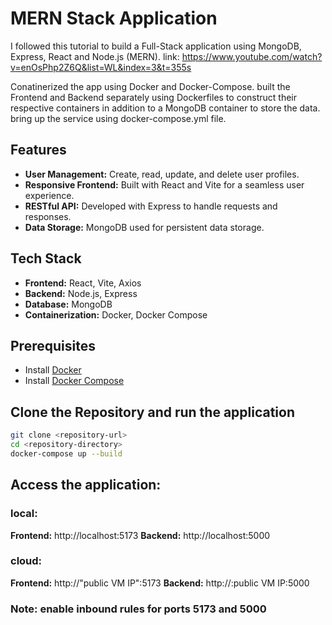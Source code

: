 # MERN Stack Application
I followed this tutorial to build a Full-Stack application using MongoDB, Express, React and Node.js (MERN).
link: https://www.youtube.com/watch?v=enOsPhp2Z6Q&list=WL&index=3&t=355s

Conatinerized the app using Docker and Docker-Compose.
built the Frontend and Backend separately using Dockerfiles to construct their respective containers in addition to a MongoDB container to store the data.
bring up the service using docker-compose.yml file.

## Features
- **User Management:** Create, read, update, and delete user profiles.
- **Responsive Frontend:** Built with React and Vite for a seamless user experience.
- **RESTful API:** Developed with Express to handle requests and responses.
- **Data Storage:** MongoDB used for persistent data storage.

## Tech Stack
- **Frontend:** React, Vite, Axios
- **Backend:** Node.js, Express
- **Database:** MongoDB
- **Containerization:** Docker, Docker Compose

## Prerequisites
- Install [Docker](https://docs.docker.com/get-docker/)
- Install [Docker Compose](https://docs.docker.com/compose/install/)

## Clone the Repository and run the application
```bash
git clone <repository-url>
cd <repository-directory>
docker-compose up --build
```
## Access the application:
### local:
**Frontend:** http://localhost:5173 
**Backend:** http://localhost:5000
### cloud:
**Frontend:** http://"public VM IP":5173 
**Backend:** http://:public VM IP:5000
### Note: enable inbound rules for ports 5173 and 5000

